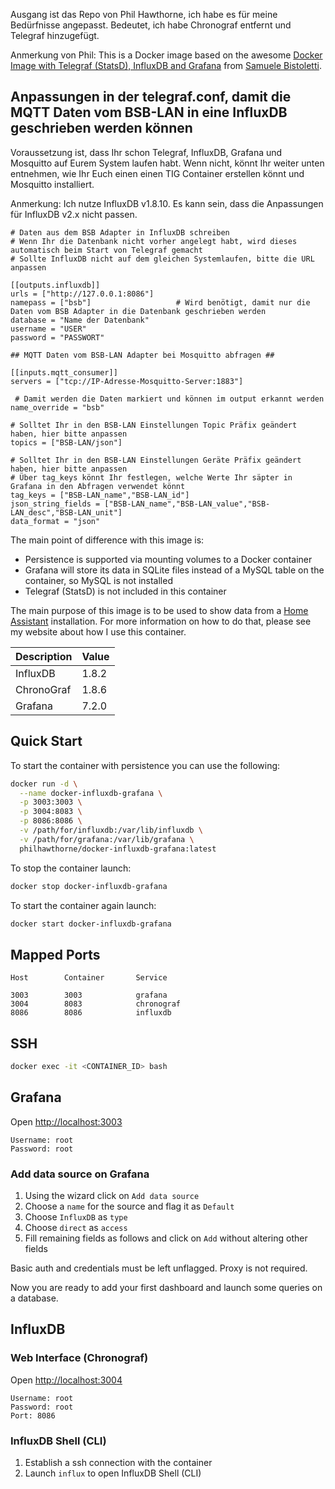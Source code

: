 Ausgang ist das Repo von Phil Hawthorne, ich habe es für meine Bedürfnisse angepasst. Bedeutet, ich habe Chronograf entfernt und Telegraf hinzugefügt.

Anmerkung von Phil: This is a Docker image based on the awesome [Docker Image with Telegraf (StatsD), InfluxDB and Grafana](https://github.com/samuelebistoletti/docker-statsd-influxdb-grafana) from [Samuele Bistoletti](https://github.com/samuelebistoletti).


## Anpassungen in der telegraf.conf, damit die MQTT Daten vom BSB-LAN in eine InfluxDB geschrieben werden können

Voraussetzung ist, dass Ihr schon Telegraf, InfluxDB, Grafana und Mosquitto auf Eurem System laufen habt. Wenn nicht, könnt Ihr weiter unten entnehmen, wie Ihr Euch einen einen TIG Container erstellen könnt und Mosquitto installiert.

Anmerkung: Ich nutze InfluxDB v1.8.10. Es kann sein, dass die Anpassungen für InfluxDB v2.x nicht passen.

```
# Daten aus dem BSB Adapter in InfluxDB schreiben
# Wenn Ihr die Datenbank nicht vorher angelegt habt, wird dieses automatisch beim Start von Telegraf gemacht
# Sollte InfluxDB nicht auf dem gleichen Systemlaufen, bitte die URL anpassen

[[outputs.influxdb]]
urls = ["http://127.0.0.1:8086"]
namepass = ["bsb"]                   # Wird benötigt, damit nur die Daten vom BSB Adapter in die Datenbank geschrieben werden
database = "Name der Datenbank"
username = "USER"
password = "PASSWORT"

## MQTT Daten vom BSB-LAN Adapter bei Mosquitto abfragen ##

[[inputs.mqtt_consumer]]
servers = ["tcp://IP-Adresse-Mosquitto-Server:1883"]

 # Damit werden die Daten markiert und können im output erkannt werden
name_override = "bsb"               

# Solltet Ihr in den BSB-LAN Einstellungen Topic Präfix geändert haben, hier bitte anpassen
topics = ["BSB-LAN/json"]            

# Solltet Ihr in den BSB-LAN Einstellungen Geräte Präfix geändert haben, hier bitte anpassen
# Über tag_keys könnt Ihr festlegen, welche Werte Ihr säpter in Grafana in den Abfragen verwendet könnt
tag_keys = ["BSB-LAN_name","BSB-LAN_id"]
json_string_fields = ["BSB-LAN_name","BSB-LAN_value","BSB-LAN_desc","BSB-LAN_unit"]
data_format = "json"
```







The main point of difference with this image is:

* Persistence is supported via mounting volumes to a Docker container
* Grafana will store its data in SQLite files instead of a MySQL table on the container, so MySQL is not installed
* Telegraf (StatsD) is not included in this container

The main purpose of this image is to be used to show data from a [Home Assistant](https://home-assistant.io) installation. For more information on how to do that, please see my website about how I use this container.

| Description  | Value   |
|--------------|---------|
| InfluxDB     | 1.8.2   |
| ChronoGraf   | 1.8.6   |
| Grafana      | 7.2.0   |

## Quick Start

To start the container with persistence you can use the following:

```sh
docker run -d \
  --name docker-influxdb-grafana \
  -p 3003:3003 \
  -p 3004:8083 \
  -p 8086:8086 \
  -v /path/for/influxdb:/var/lib/influxdb \
  -v /path/for/grafana:/var/lib/grafana \
  philhawthorne/docker-influxdb-grafana:latest
```

To stop the container launch:

```sh
docker stop docker-influxdb-grafana
```

To start the container again launch:

```sh
docker start docker-influxdb-grafana
```

## Mapped Ports

```
Host		Container		Service

3003		3003			grafana
3004		8083			chronograf
8086		8086			influxdb
```
## SSH

```sh
docker exec -it <CONTAINER_ID> bash
```

## Grafana

Open <http://localhost:3003>

```
Username: root
Password: root
```

### Add data source on Grafana

1. Using the wizard click on `Add data source`
2. Choose a `name` for the source and flag it as `Default`
3. Choose `InfluxDB` as `type`
4. Choose `direct` as `access`
5. Fill remaining fields as follows and click on `Add` without altering other fields

Basic auth and credentials must be left unflagged. Proxy is not required.

Now you are ready to add your first dashboard and launch some queries on a database.

## InfluxDB

### Web Interface (Chronograf)

Open <http://localhost:3004>

```
Username: root
Password: root
Port: 8086
```

### InfluxDB Shell (CLI)

1. Establish a ssh connection with the container
2. Launch `influx` to open InfluxDB Shell (CLI)

[buymeacoffee-icon]: https://www.buymeacoffee.com/assets/img/guidelines/download-assets-sm-2.svg
[buymeacoffee]: https://www.buymeacoffee.com/philhawthorne

[grafana-version]: https://img.shields.io/badge/Grafana-7.2.0-brightgreen
[influx-version]: https://img.shields.io/badge/Influx-1.8.2-brightgreen
[chronograf-version]: https://img.shields.io/badge/Chronograf-1.8.6-brightgreen

